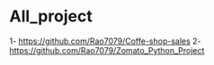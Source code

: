 # All_project
1- https://github.com/Rao7079/Coffe-shop-sales
2-https://github.com/Rao7079/Zomato_Python_Project
